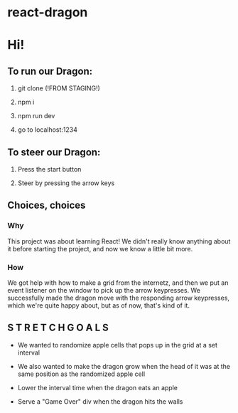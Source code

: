 # react-dragon

# Hi! 

## To run our Dragon:

1. git clone (!FROM STAGING!)

2. npm i 

3. npm run dev

4. go to localhost:1234


## To steer our Dragon:

1. Press the start button 

2. Steer by pressing the arrow keys 


## Choices, choices 

### Why

This project was about learning React! We didn't really know anything about it before starting the project, and now we know a little bit more. 


### How 

We got help with how to make a grid from the internetz, and then we put an event listener on the window to pick up the arrow keypresses. We successfully made the dragon move with the responding arrow keypresses, which we're quite happy about, but as of now, that's kind of it. 

## S T R E T C H  G O A L S 

- We wanted to randomize apple cells that pops up in the grid at a set interval

- We also wanted to make the dragon grow when the head of it was at the same position as the randomized apple cell

- Lower the interval time when the dragon eats an apple 

- Serve a "Game Over" div when the dragon hits the walls 

